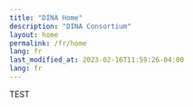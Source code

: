 ```yaml
---
title: "DINA Home"
description: "DINA Consortium"
layout: home
permalink: /fr/home
lang: fr
last_modified_at: 2023-02-16T11:59:26-04:00
lang: fr
---
```


TEST
